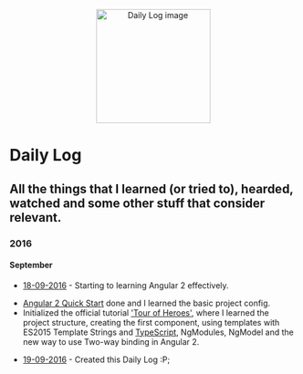 <p align="center">
  <img src="https://cdn3.iconfinder.com/data/icons/design-flat-icons-vol-2/256/62-512.png" alt="Daily Log image" width="200" />
</p>

# Daily Log

## All the things that I learned (or tried to), hearded, watched and some other stuff that consider relevant. 

### 2016

#### September

- [18-09-2016](https://github.com/EmanoelLopes/daily-log/logs/september/18-09-2016.md) - Starting to learning Angular 2 effectively. 
* [Angular 2 Quick Start](https://angular.io/docs/ts/latest/quickstart.html) done and I learned the basic project config.
* Initialized the official tutorial ['Tour of Heroes'](https://angular.io/docs/ts/latest/tutorial/), where I learned the project structure, creating the first component, using templates with ES2015 Template Strings and [TypeScript](https://www.typescriptlang.org/docs/tutorial.html), NgModules, NgModel and the new way to use Two-way binding in Angular 2. 

- [19-09-2016](https://github.com/EmanoelLopes/daily-log/logs/september/18-09-2016.md) - Created this Daily Log :P; 